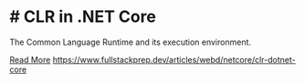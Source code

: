 # # CLR in .NET Core

The Common Language Runtime and its execution environment.

[Read More](https://www.fullstackprep.dev/articles/webd/netcore/clr-dotnet-core) https://www.fullstackprep.dev/articles/webd/netcore/clr-dotnet-core